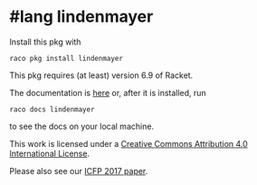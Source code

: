 # #lang lindenmayer

Install this pkg with

```
raco pkg install lindenmayer
```

This pkg requires (at least) version 6.9 of Racket.

The documentation is [here](https://docs.racket-lang.org/lindenmayer/) or, after it is installed, run

```
raco docs lindenmayer
```

to see the docs on your local machine.

This work is licensed under a [Creative Commons Attribution 4.0 International License](https://creativecommons.org/licenses/by/4.0/).

Please also see our [ICFP 2017 paper](https://dl.acm.org/doi/10.1145/3110245).
